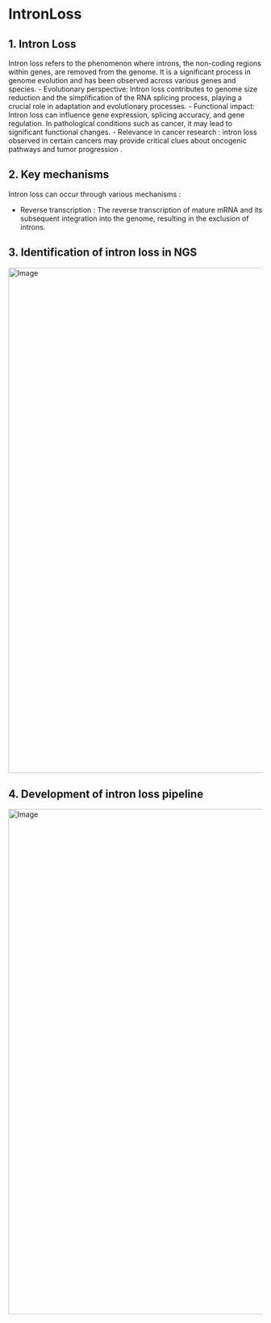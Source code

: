 # IntronLoss

## 1. Intron Loss 
Intron loss refers to the phenomenon where introns, the non-coding regions within genes, are removed from the genome. It is a significant process in genome evolution and has been observed across various genes and species. 
	- Evolutionary perspective: Intron loss contributes to genome size reduction and the simplification of the RNA splicing process, 	playing a crucial role in adaptation and evolutionary processes.
	- Functional impact: Intron loss can influence gene expression, splicing accuracy, and gene regulation. In pathological conditions such as cancer, it may lead to significant functional changes.
	- Relevance in  cancer research : intron loss observed in certain cancers may provide critical clues about oncogenic pathways and tumor progression .

## 2. Key mechanisms 
Intron loss can occur through various mechanisms : 

- Reverse transcription : The reverse transcription of mature mRNA and its subsequent integration into the genome, resulting in the exclusion of introns.

## 3. Identification of intron loss in NGS
<img src="https://github.com/user-attachments/assets/8c0403c9-f027-436d-a1b0-fc5a3140bc0e" alt="Image" height = "1000" width="1500">

## 4. Development of intron loss pipeline 
<img src="https://github.com/user-attachments/assets/3617aeda-72e3-409f-949b-144d2075ae7c" alt="Image" height = "1000" width="1500">
